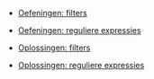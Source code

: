 * [Oefeningen: filters](./08_filters/exercises/filters/99_exercises.md)
* [Oefeningen: reguliere expressies](./08_filters/exercises/regular_expressions/99_exercises.md)


* [Oplossingen: filters](./08_filters/exercises/filters/100_solutions.md)
* [Oplossingen: reguliere expressies](./08_filters/exercises/regular_expressions/100_solutions.md)